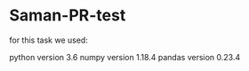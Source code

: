 # Saman-PR-test

for this task we used:

python version 3.6
numpy version 1.18.4
pandas version 0.23.4